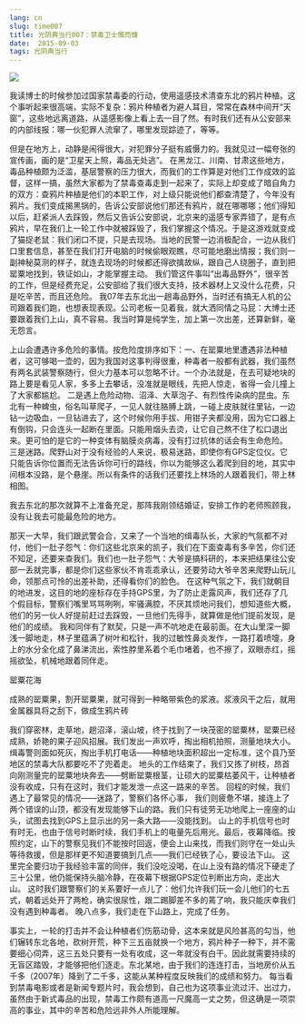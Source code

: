 ```yaml
---
lang: cn
slug: time007
title: 光阴典当行007：禁毒卫士慨而慷
date:  2015-09-03
tags: 光阴典当行
---
```

<!-- more -->
![](/uploads/time007.jpg)

我读博士的时候参加过国家禁毒委的行动，使用遥感技术清查东北的鸦片种植。这个事听起来很高端，实际不复杂：鸦片种植者为避人耳目，常常在森林中间开“天窗”，这些地远离道路，从遥感影像上看上去一目了然。有时我们还有从公安部来的内部线报：哪一伙犯罪人流窜了，哪里发现踪迹了，等等。

但是在地方上，动静是闹得很大，对犯罪分子挺有威慑力的。我就见过一幅夸张的宣传画，画的是“卫星天上照，毒品无处逃”。
在黑龙江、川南、甘肃这些地方，毒品种植颇为泛滥，基层警察的压力很大，而我们的工作算是对他们工作成效的监督，这样一搞，虽然大家都为了禁毒查毒走到一起来了，实际上却变成了暗自角力的双方：查鸦片种植是他们的本职工作，对上级只能说他们都查清楚了，今年没有鸦片。我们变成揭黑锅的，告诉公安部说他们那还有鸦片，就在哪哪哪；他们得知以后，赶紧派人去踩毁，然后又告诉公安部说，北京来的遥感专家弄错了，是有点鸦片，早在我们上一轮工作中就被踩毁了，我们掌握这个情况。于是这游戏就变成了猫捉老鼠：我们闭口不提，只是去现场。当地的民警一边消极配合，一边从我们口里套信息，甚至在我们打开电脑的时候偷眼观瞧，尽可能地磨出情报；我们则一副神秘莫测的样子，就连去现场的时候都还得欲擒故纵，跟自己人绕圈子，直到把罂粟地找到，铁证如山，才能掌握主动。
我们管这件事叫“出毒品野外”，很辛苦的工作，但是经费充足，公安部给了我们很大支持，技术器材上又没什么花费，只是吃辛苦，而且还危险。
我07年去东北出一趟毒品野外，当时还有搞无人机的公司跟着我们跑，也想表现表现。公司老板一见着我，就大洒同情之马屁：大博士还要跟着我们上山，真不容易。我当时算是纯学生，加上第一次出差，还算新鲜，毫无怨言。

上山会遭遇许多危险的事情。按危险度排序如下：一、在罂粟地里遭遇非法种植者，这可够喝一壶的，因为我国对这事判得很重，种毒者一般都有武器，我们虽然有两名武装警察随行，但火力基本可以忽略不计。一个办法就是，在去可疑地块的路上要是看见人家，多多上去攀话，没准就是眼线，先把人惊走，省得一会儿撞上了大家都尴尬。
二是遇上危险动物、沼泽、大草泡子、有烈性传染病的昆虫。东北有一种蜱虫，俗名叫草爬子，一见人就往胳膊上跳，一碰上皮肤就往里钻，一边钻一边吸血，一旦钻进去了，这个时候你用手拔、用钳子夹都没用，因为它口器上有倒钩，只会连头一起断在里面。只能用烟头去烫，让它自己熬不住了松口退出来。更可怕的是它的一种变体有脑膜炎病毒，没有打过抗体的话会有生命危险。
三是迷路。爬野山对于没有经验的人来说，极易迷路，即使你有GPS定位仪。它只能告诉你位置而无法告诉你可行的路线，你以为能够这么着爬到目的地，其实中间根本没路，是个悬崖。所以有条件的话我们还要找上林场的人跟着我们，带上林相图。

我去东北的那次就算不上准备充足，那阵我刚领结婚证，安排工作的老师照顾我，没有让我去可能最危险的地方。

那天一大早，我们跟武警会合，又来了一个当地的缉毒队长，大家的气氛都不对付，他们一肚子怨气：你们这些北京来的凯子，我们在下面查毒有多辛苦，你们还不知足，还要来查我们。我们也一肚子怨气：大爷是搞科研的，本来把结果往公安部一丢就完事，都是你们这些家伙不肯乖乖承认，还要劳动大爷辛苦来爬野山玩儿命，领那点可怜的出差补助，还得看你们的脸色。
在这种气氛之下，我们就朝目的地进发，这目的地的座标存在手持GPS里，为了防止走露风声，我们还存了几个假目标，警察们嘴里骂骂咧咧，牢骚满腔，不厌其烦地问我们，想知道些大概，他们的另一伙人好提前赶过去踩毁，一旦他们先得手，就算做是他们提前发现，是他们的成绩。
我和同伴有了默契，只是一声不吭地走在最前面。在大山里深一脚浅一脚地走，林子里蕴满了树叶和松针，我的过敏性鼻炎发作，一路打着喷嚏，身上的水分全化成了鼻涕流出，索性脖里系着个毛巾堵着，也不擦了，双眼赤红，摇摇欲坠，机械地跟着同伴走。


罂粟花海


成熟的罂粟果，割开罂粟果，就可得到一种略带紫色的浆液。浆液风干之后，就用金属器具将之刮下，做成生鸦片砖

我们穿密林，走草地，趟沼泽，滚山坡，终于找到了一块茂密的罂粟林，罂粟已经成熟，娇艳的果子迎风招展。我们发出一声欢呼，掏出相机拍照，测量地块大小。缉毒警则面如死灰，掏出手机打电话——种植地块面积超出一定标准，这个县乃至地区的禁毒大队都要吃不了兜着走。
地头的工作结束了，我们又拣了树枝，昂首向刚测量完的罂粟地块奔去——劈断罂粟根茎，让硕大的罂粟枯萎风干，让种植者没有收成，只有在这时，我们才能发泄一点这一路来的辛苦。
回程的时候，我们遇上了最常见的情况——迷路了，警察们各怀心事， 我们则疲惫不堪，接连上了两个错误的山顶，都没有发现能够下山的路。我们只有徒劳无功地爬上一座座的山头，试图去找到GPS上显示出的另一条大路——没能找到。
山上的手机信号也时有时无，也由于信号时断时续，我们手机上的电量先后用光。最后，夜幕降临。按照约定，山下的警察见我们不能按时回返，便会上山来找，而我们则守在一处山头等待救援，但是那样更不知道要搞到几点——我们已经铁了心，要设法下山。
这里完全要归功于我经验丰富的同伴，我们没吃没喝，在山上没有路的情况下硬走了三十公里，他仍能保持头脑冷静，在夜幕下根据GPS定位判断出方向，走出大山。
这时我们跟警察们的关系要好一点儿了：他们允许我们玩一会儿他们的七五式，朝着远处开了两枪，确实很尿性，跟二踢脚差不多的蔫了响，我只能庆幸我们没有遇到种毒者。
晚八点多，我们走在下山路上，完成了任务。

事实上，一轮的打击并不会让种植者们伤筋动骨，这本来就是风险甚高的勾当，他们辗转东北各地，砍树开荒，种下三五亩就换一个地方，鸦片种子一种下，并不需要细心伺弄，这三五处只要有一处有收成，这一年就没有白干。因此就需要持续的无盲区踏毁，才能够把他们逐走。东北某地，由于我们的连连打击，当地房价从五千多（2007年）降到了二千多，这能从某种程度反映我们的成绩和努力。
每当看到禁毒电影或者是新闻专题片时，我会想到，自己也为这项事业流过汗、出过力，虽然由于新式毒品的出现，禁毒工作颇有道高一尺魔高一丈之势，但这确是一项崇高的事业，其中的辛苦和危险远非外人所能理解。